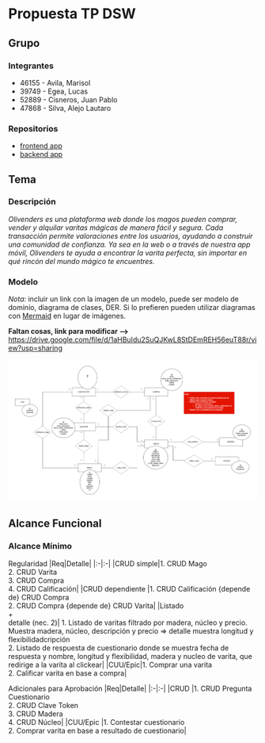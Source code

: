 # Propuesta TP DSW

## Grupo
### Integrantes
* 46155 - Avila, Marisol
* 39749 - Egea, Lucas
* 52889 - Cisneros, Juan Pablo
* 47868 - Silva, Alejo Lautaro

### Repositorios
* [frontend app](https://github.com/alejosilvalau/olivenders-frontend)
* [backend app](https://github.com/alejosilvalau/olivenders-backend)


## Tema
### Descripción
*Olivenders es una plataforma web donde los magos pueden comprar, vender y alquilar varitas mágicas de manera fácil y segura. Cada transacción permite valoraciones entre los usuarios, ayudando a construir una comunidad de confianza. Ya sea en la web o a través de nuestra app móvil, Olivenders te ayuda a encontrar la varita perfecta, sin importar en qué rincón del mundo mágico te encuentres.*

### Modelo
*Nota*: incluir un link con la imagen de un modelo, puede ser modelo de dominio, diagrama de clases, DER. Si lo prefieren pueden utilizar diagramas con [Mermaid](https://mermaid.js.org) en lugar de imágenes.

**Faltan cosas, link para modificar -->**
https://drive.google.com/file/d/1aHBuIdu2SuQJKwL8StDEmREH56euT88r/view?usp=sharing

![imagen del modelo](./DER%20Inicial.png)

## Alcance Funcional 

### Alcance Mínimo

Regularidad
|Req|Detalle|
|:-|:-|
|CRUD simple|1. CRUD Mago<br>2. CRUD Varita<br>3. CRUD Compra<br>4. CRUD Calificación|
|CRUD dependiente |1. CRUD Calificación {depende de} CRUD Compra<br>2. CRUD Compra {depende de} CRUD Varita|
|Listado<br>+<br>detalle (nec. 2)| 1. Listado de varitas filtrado por madera, núcleo y precio. Muestra madera, núcleo, descripción y precio => detalle muestra longitud y flexibilidadcripción<br> 2. Listado de respuesta de cuestionario donde se muestra fecha de respuesta y nombre, longitud y flexibilidad, madera y nucleo de varita, que redirige a la varita al clickear|
|CUU/Epic|1. Comprar una varita<br>2. Calificar varita en base a compra|


Adicionales para Aprobación
|Req|Detalle|
|:-|:-|
|CRUD |1. CRUD Pregunta Cuestionario<br> 2. CRUD Clave Token<br> 3. CRUD Madera<br> 4. CRUD Núcleo|
|CUU/Epic |1. Contestar cuestionario<br>2. Comprar varita en base a resultado de cuestionario|
